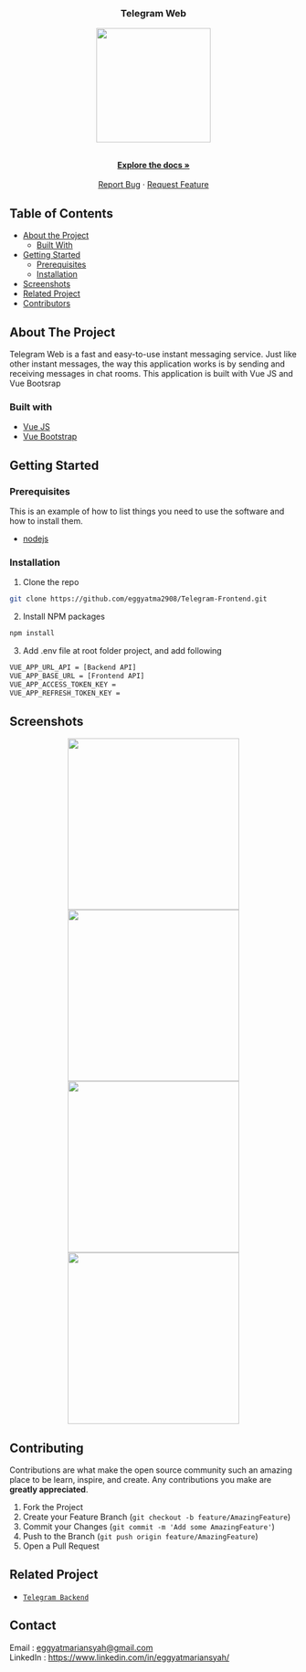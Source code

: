 <br />
<p align="center">

  <h3 align="center">Telegram Web</h3>
  <p align="center" class="flex">
    <image align="center" width="200" src='./src/assets/logo.png' />
  </p>

  <p align="center">
    <br />
    <a href="https://github.com/eggyatma2908/Telegram-Frontend"><strong>Explore the docs »</strong></a>
    <br />
    <br />
    <a href="https://github.com/eggyatma2908/Telegram-Frontend/issues">Report Bug</a>
    ·
    <a href="https://github.com/eggyatma2908/Telegram-Frontend/issues">Request Feature</a>
  </p>
</p>

<!-- TABLE OF CONTENTS -->
## Table of Contents

* [About the Project](#about-the-project)
  * [Built With](#built-with)
* [Getting Started](#getting-started)
  * [Prerequisites](#prerequisites)
  * [Installation](#installation)
* [Screenshots](#screenshots)
* [Related Project](#related-project-backend)
* [Contributors](#contributors)

<!-- ABOUT THE PROJECT -->
## About The Project


Telegram Web is a fast and easy-to-use instant messaging service. Just like other instant messages, the way this application works is by sending and receiving messages in chat rooms. This application is built with Vue JS and Vue Bootsrap

### Built with
* [Vue JS](https://vuejs.org/)
* [Vue Bootstrap](https://bootstrap-vue.org/)

<!-- GETTING STARTED -->
## Getting Started

### Prerequisites

This is an example of how to list things you need to use the software and how to install them.

* [nodejs](https://nodejs.org/en/download/)

### Installation

1. Clone the repo
```sh
git clone https://github.com/eggyatma2908/Telegram-Frontend.git
```
2. Install NPM packages
```sh
npm install
```
3. Add .env file at root folder project, and add following
```sh
VUE_APP_URL_API = [Backend API]
VUE_APP_BASE_URL = [Frontend API]
VUE_APP_ACCESS_TOKEN_KEY = 
VUE_APP_REFRESH_TOKEN_KEY = 
```



<!-- ROADMAP -->
## Screenshots

<div display="flex" justify-content="space-around">
<p align='center'>
  <span>
      <image width="300" src='./Screenshot/Login.png' />
      <image width="300" src='./Screenshot/Profile2.png' />
      <image width="300" src='./Screenshot/Room Chat2.png' />
      <image width="300" src='./Screenshot/Friend Profile2.png' />
 </div>
  
<!-- CONTRIBUTING -->
## Contributing

Contributions are what make the open source community such an amazing place to be learn, inspire, and create. Any contributions you make are **greatly appreciated**.

1. Fork the Project
2. Create your Feature Branch (`git checkout -b feature/AmazingFeature`)
3. Commit your Changes (`git commit -m 'Add some AmazingFeature'`)
4. Push to the Branch (`git push origin feature/AmazingFeature`)
5. Open a Pull Request



## Related Project
* [`Telegram Backend`](https://github.com/eggyatma2908/Telegram-Backend)


## Contact
Email : eggyatmariansyah@gmail.com <br>
LinkedIn : https://www.linkedin.com/in/eggyatmariansyah/
